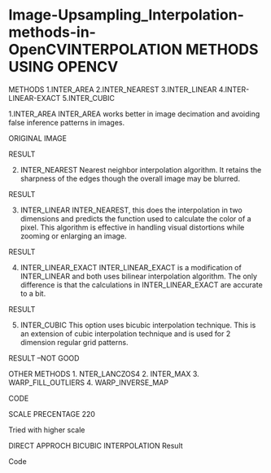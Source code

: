 # Image-Upsampling_Interpolation-methods-in-OpenCVINTERPOLATION METHODS USING OPENCV

METHODS
1.INTER_AREA
2.INTER_NEAREST
3.INTER_LINEAR
4.INTER-LINEAR-EXACT
5.INTER_CUBIC


1.INTER_AREA
INTER_AREA works better in image decimation and avoiding false inference patterns in images.


ORIGINAL IMAGE


RESULT



2. INTER_NEAREST
Nearest neighbor interpolation algorithm. It retains the sharpness of the edges though the overall image may be blurred.

RESULT



3. INTER_LINEAR
 INTER_NEAREST, this does the interpolation in two dimensions and predicts the function used to calculate the color of a pixel.
This algorithm is effective in handling visual distortions while zooming or enlarging an image.


RESULT



4. INTER_LINEAR_EXACT
INTER_LINEAR_EXACT is a modification of INTER_LINEAR and both uses bilinear interpolation algorithm. The only difference is that the calculations in INTER_LINEAR_EXACT are accurate to a bit.

RESULT


5. INTER_CUBIC
This option uses bicubic interpolation technique. This is an extension of cubic interpolation technique and is used for 2 dimension regular grid patterns.


RESULT –NOT GOOD

OTHER METHODS
    1. NTER_LANCZOS4
    2. INTER_MAX
    3. WARP_FILL_OUTLIERS
    4. WARP_INVERSE_MAP



CODE

SCALE PRECENTAGE 220 


Tried with higher scale 






DIRECT APPROCH BICUBIC INTERPOLATION
Result

Code



